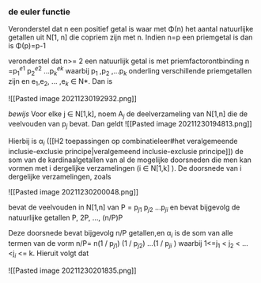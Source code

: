 ### de euler functie
Veronderstel dat n een positief getal is waar met Φ(n) het aantal natuurlijke getallen uit N[1, n] die copriem zijn met n. Indien n=p een priemgetal is dan is Φ(p)=p-1

veronderstel dat n>= 2 een natuurlijk getal is met priemfactorontbinding n =p$_1$$^e$$^1$ p$_2$$^e$$^2$ ...p$_k$$^e$$^k$ waarbij p$_1$ ,p$_2$ ,...p$_k$ onderling verschillende priemgetallen zijn en e$_1$,e$_2$, ... ,e$_k$ ∈ N*. Dan is

![[Pasted image 20211230192932.png]]

*bewijs*
Voor elke j ∈ N[1,k], noem A$_j$ de deelverzameling van N[1,n] die de veelvouden van p$_j$ bevat. Dan geldt
![[Pasted image 20211230194813.png]]

Hierbij is α$_i$ ([[H2 toepassingen op combinatieleer#het veralgemeende inclusie-exclusie principe|veralgemeend inclusie-exclusie principe]]) de som van de kardinaalgetallen van al de mogelijke doorsneden die men kan vormen met i dergelijke verzamelingen (i ∈ N[1,k] ). De doorsnede van i dergelijke verzamelingen, zoals

![[Pasted image 20211230200048.png]]

bevat de veelvouden in N[1,n] van P = p$_j$$_1$ p$_j$$_2$ ...p$_j$$_i$ en bevat bijgevolg de natuurlijke getallen
P, 2P, ..., (n/P)P

Deze doorsnede bevat bijgevolg n/P getallen,en α$_i$ is de som van alle termen van de vorm
n/P= n(1 / p$_j$$_1$) (1 / p$_j$$_2$) ...(1 / p$_j$$_i$ )
waarbij 1<=j$_1$ < j$_2$ < ... <j$_i$ <= k. Hieruit volgt dat

![[Pasted image 20211230201835.png]]